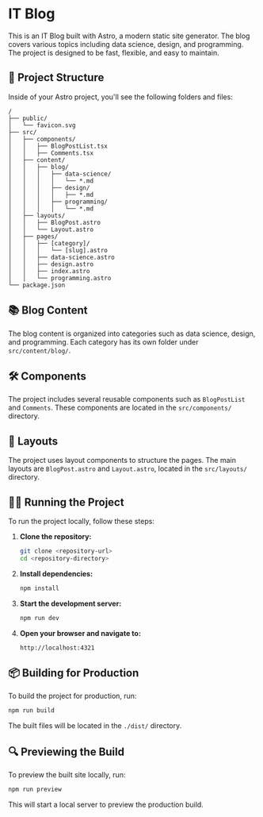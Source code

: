 # IT Blog

This is an IT Blog built with Astro, a modern static site generator. The blog covers various topics including data science, design, and programming. The project is designed to be fast, flexible, and easy to maintain.

## 🚀 Project Structure

Inside of your Astro project, you'll see the following folders and files:

```text
/
├── public/
│   └── favicon.svg
├── src/
│   ├── components/
│   │   ├── BlogPostList.tsx
│   │   ├── Comments.tsx
│   ├── content/
│   │   ├── blog/
│   │   │   ├── data-science/
│   │   │   │   └── *.md
│   │   │   ├── design/
│   │   │   │   ├── *.md
│   │   │   ├── programming/
│   │   │   │   └── *.md
│   ├── layouts/
│   │   ├── BlogPost.astro
│   │   └── Layout.astro
│   ├── pages/
│   │   ├── [category]/
│   │   │   └── [slug].astro
│   │   ├── data-science.astro
│   │   ├── design.astro
│   │   ├── index.astro
│   │   └── programming.astro
└── package.json
```

## 📚 Blog Content

The blog content is organized into categories such as data science, design, and programming. Each category has its own folder under `src/content/blog/`.

## 🛠️ Components

The project includes several reusable components such as `BlogPostList` and `Comments`. These components are located in the `src/components/` directory.

## 📄 Layouts

The project uses layout components to structure the pages. The main layouts are `BlogPost.astro` and `Layout.astro`, located in the `src/layouts/` directory.

## 🏃‍♂️ Running the Project

To run the project locally, follow these steps:

1. **Clone the repository:**
   ```sh
   git clone <repository-url>
   cd <repository-directory>
   ```

2. **Install dependencies:**
   ```sh
   npm install
   ```

3. **Start the development server:**
   ```sh
   npm run dev
   ```

4. **Open your browser and navigate to:**
   ```
   http://localhost:4321
   ```

## 📦 Building for Production

To build the project for production, run:

```sh
npm run build
```

The built files will be located in the `./dist/` directory.

## 🔍 Previewing the Build

To preview the built site locally, run:

```sh
npm run preview
```

This will start a local server to preview the production build.

